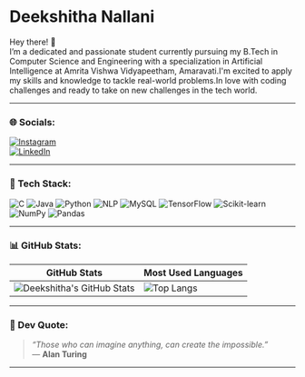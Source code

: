 # Deekshitha Nallani 

Hey there! 👋  
I’m a dedicated and passionate student currently pursuing my B.Tech in Computer Science and Engineering with a specialization in Artificial Intelligence at Amrita Vishwa Vidyapeetham, Amaravati.I'm excited to apply my skills and knowledge to tackle real-world problems.In love with coding challenges and ready to take on new challenges in the tech world.

---

### 🌐 Socials:

[![Instagram](https://img.shields.io/badge/Instagram-E4405F?style=for-the-badge&logo=instagram&logoColor=white)](https://instagram.com/deekshitha_nallaniiii)  
[![LinkedIn](https://img.shields.io/badge/LinkedIn-0077B5?style=for-the-badge&logo=linkedin&logoColor=white)](https://www.linkedin.com/in/deekshitha-nallani-41b646247)

---

### 🧠 Tech Stack:

![C](https://img.shields.io/badge/-C-00599C?style=for-the-badge&logo=c&logoColor=white)
![Java](https://img.shields.io/badge/-Java-007396?style=for-the-badge&logo=java&logoColor=white)
![Python](https://img.shields.io/badge/-Python-3776AB?style=for-the-badge&logo=python&logoColor=white)
![NLP](https://img.shields.io/badge/-NLP-cc0099?style=for-the-badge)
![MySQL](https://img.shields.io/badge/-MySQL-4479A1?style=for-the-badge&logo=mysql&logoColor=white)
![TensorFlow](https://img.shields.io/badge/-TensorFlow-FF6F00?style=for-the-badge&logo=tensorflow&logoColor=white)
![Scikit-learn](https://img.shields.io/badge/-Scikit%20Learn-F7931E?style=for-the-badge&logo=scikit-learn&logoColor=white)
![NumPy](https://img.shields.io/badge/-NumPy-013243?style=for-the-badge&logo=numpy&logoColor=white)
![Pandas](https://img.shields.io/badge/-Pandas-150458?style=for-the-badge&logo=pandas&logoColor=white)


---

### 📊 GitHub Stats:

| GitHub Stats | Most Used Languages |
|--------------|---------------------|
| ![Deekshitha's GitHub Stats](https://github-readme-stats.vercel.app/api?username=deekshitha206&show_icons=true&theme=tokyonight) | ![Top Langs](https://github-readme-stats.vercel.app/api/top-langs/?username=deekshitha206&layout=compact&theme=tokyonight) |

---

### 💬 Dev Quote:

> *“Those who can imagine anything, can create the impossible.”*  
> — **Alan Turing**

---


